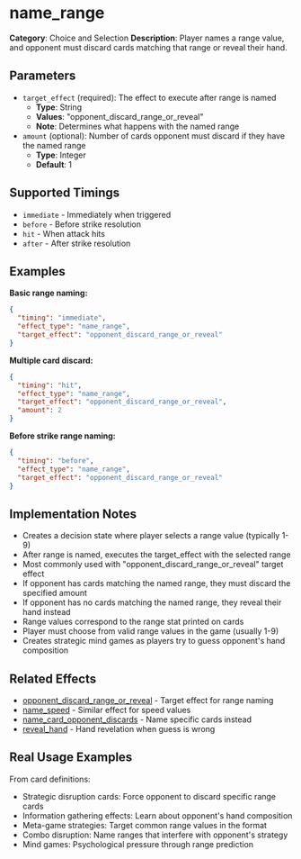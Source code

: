 # name_range

**Category**: Choice and Selection
**Description**: Player names a range value, and opponent must discard cards matching that range or reveal their hand.

## Parameters

- `target_effect` (required): The effect to execute after range is named
  - **Type**: String
  - **Values**: "opponent_discard_range_or_reveal"
  - **Note**: Determines what happens with the named range
- `amount` (optional): Number of cards opponent must discard if they have the named range
  - **Type**: Integer
  - **Default**: 1

## Supported Timings

- `immediate` - Immediately when triggered
- `before` - Before strike resolution
- `hit` - When attack hits
- `after` - After strike resolution

## Examples

**Basic range naming:**
```json
{
  "timing": "immediate",
  "effect_type": "name_range",
  "target_effect": "opponent_discard_range_or_reveal"
}
```

**Multiple card discard:**
```json
{
  "timing": "hit",
  "effect_type": "name_range",
  "target_effect": "opponent_discard_range_or_reveal",
  "amount": 2
}
```

**Before strike range naming:**
```json
{
  "timing": "before",
  "effect_type": "name_range",
  "target_effect": "opponent_discard_range_or_reveal"
}
```

## Implementation Notes

- Creates a decision state where player selects a range value (typically 1-9)
- After range is named, executes the target_effect with the selected range
- Most commonly used with "opponent_discard_range_or_reveal" target effect
- If opponent has cards matching the named range, they must discard the specified amount
- If opponent has no cards matching the named range, they reveal their hand instead
- Range values correspond to the range stat printed on cards
- Player must choose from valid range values in the game (usually 1-9)
- Creates strategic mind games as players try to guess opponent's hand composition

## Related Effects

- [opponent_discard_range_or_reveal](../cards/opponent_discard_range_or_reveal.md) - Target effect for range naming
- [name_speed](name_speed.md) - Similar effect for speed values
- [name_card_opponent_discards](name_card_opponent_discards.md) - Name specific cards instead
- [reveal_hand](../cards/reveal_hand.md) - Hand revelation when guess is wrong

## Real Usage Examples

From card definitions:
- Strategic disruption cards: Force opponent to discard specific range cards
- Information gathering effects: Learn about opponent's hand composition
- Meta-game strategies: Target common range values in the format
- Combo disruption: Name ranges that interfere with opponent's strategy
- Mind games: Psychological pressure through range prediction